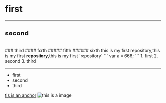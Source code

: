 # first
---
## second
<br />
### third
#### forth
##### fifth
###### sixth
this is my first repository,this is my first <strong>repository</strong>,this is my first `repository`
```
var a = 666;
```
1. first
2. second
3. third

---
- first
- second
- third

[tis is an anchor](https://www.baidu.com/)
![this is a image](http://pic33.nipic.com/20130916/3420027_192919547000_2.jpg)
